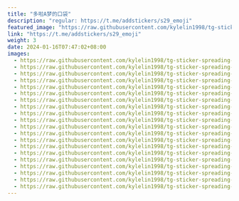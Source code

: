 ```yaml
---
title: "多啦A梦的口袋"
description: "regular: https://t.me/addstickers/s29_emoji"
featured_image: "https://raw.githubusercontent.com/kylelin1998/tg-sticker-spreading-worldwide-images/main/img/78657e69-9053-4cf9-9770-27b189b52754.jpg"
link: "https://t.me/addstickers/s29_emoji"
weight: 3
date: 2024-01-16T07:47:02+08:00
images:
  - https://raw.githubusercontent.com/kylelin1998/tg-sticker-spreading-worldwide-images/main/img/78657e69-9053-4cf9-9770-27b189b52754.jpg
  - https://raw.githubusercontent.com/kylelin1998/tg-sticker-spreading-worldwide-images/main/img/c1aef39d-4d5c-4af5-84f4-c6816ccd5f05.jpg
  - https://raw.githubusercontent.com/kylelin1998/tg-sticker-spreading-worldwide-images/main/img/6343f9c8-1bbf-409f-95d4-9fb55ab38dd6.jpg
  - https://raw.githubusercontent.com/kylelin1998/tg-sticker-spreading-worldwide-images/main/img/35a4ed73-c4ab-4091-b986-52dacc0a71b9.jpg
  - https://raw.githubusercontent.com/kylelin1998/tg-sticker-spreading-worldwide-images/main/img/25ea51bf-416c-4860-82f7-14924e0feeed.jpg
  - https://raw.githubusercontent.com/kylelin1998/tg-sticker-spreading-worldwide-images/main/img/406adb0a-e1fd-4fb0-abd5-de6a4e87ce21.jpg
  - https://raw.githubusercontent.com/kylelin1998/tg-sticker-spreading-worldwide-images/main/img/e542f9da-8796-42c5-ba59-2cfac181d327.jpg
  - https://raw.githubusercontent.com/kylelin1998/tg-sticker-spreading-worldwide-images/main/img/ccdc7156-0856-43e5-9b4d-b633ef2db943.jpg
  - https://raw.githubusercontent.com/kylelin1998/tg-sticker-spreading-worldwide-images/main/img/780c1a9b-a2d5-489f-98e1-a9ebbf31ec03.jpg
  - https://raw.githubusercontent.com/kylelin1998/tg-sticker-spreading-worldwide-images/main/img/3657091c-3541-4818-8a08-34d81434483d.jpg
  - https://raw.githubusercontent.com/kylelin1998/tg-sticker-spreading-worldwide-images/main/img/98d57130-4d26-4425-a8ff-08a65e81644a.jpg
  - https://raw.githubusercontent.com/kylelin1998/tg-sticker-spreading-worldwide-images/main/img/21db7189-d818-436d-9a0d-bf8eb7d9787e.jpg
  - https://raw.githubusercontent.com/kylelin1998/tg-sticker-spreading-worldwide-images/main/img/421044ae-e97c-4413-885a-d86b99b9718a.jpg
  - https://raw.githubusercontent.com/kylelin1998/tg-sticker-spreading-worldwide-images/main/img/3d644aa6-7d65-4fe9-b9a9-68e99fc46d0f.jpg
  - https://raw.githubusercontent.com/kylelin1998/tg-sticker-spreading-worldwide-images/main/img/57446794-5d4c-4c30-acd1-6eed1578a0d4.jpg
  - https://raw.githubusercontent.com/kylelin1998/tg-sticker-spreading-worldwide-images/main/img/d881b9f6-fb1f-4f07-a906-59501877e25d.jpg
  - https://raw.githubusercontent.com/kylelin1998/tg-sticker-spreading-worldwide-images/main/img/8650cf9d-a44d-4e56-8474-427c95647b88.jpg
  - https://raw.githubusercontent.com/kylelin1998/tg-sticker-spreading-worldwide-images/main/img/e42ee536-a687-4217-942d-8ba60f226cd2.jpg
  - https://raw.githubusercontent.com/kylelin1998/tg-sticker-spreading-worldwide-images/main/img/8af01bf2-1926-4b0d-87a2-c542878caf06.jpg
  - https://raw.githubusercontent.com/kylelin1998/tg-sticker-spreading-worldwide-images/main/img/1772d908-599f-4921-acde-2bcafc901309.jpg
---
```

